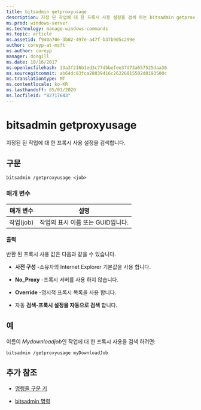 ```yaml
---
title: bitsadmin getproxyusage
description: 지정 된 작업에 대 한 프록시 사용 설정을 검색 하는 bitsadmin getproxyusage 명령에 대 한 참조 항목입니다.
ms.prod: windows-server
ms.technology: manage-windows-commands
ms.topic: article
ms.assetid: f940a70e-3b02-497e-a47f-b37b905c299e
author: coreyp-at-msft
ms.author: coreyp
manager: dongill
ms.date: 10/16/2017
ms.openlocfilehash: 13a3f216b1ed3c77dbbefee37d73a657525daa36
ms.sourcegitcommit: ab64dc83fca28039416c26226815502d0193500c
ms.translationtype: MT
ms.contentlocale: ko-KR
ms.lasthandoff: 05/01/2020
ms.locfileid: "82717643"
---
```

# <a name="bitsadmin-getproxyusage"></a>bitsadmin getproxyusage

지정된 된 작업에 대 한 프록시 사용 설정을 검색합니다.

## <a name="syntax"></a>구문

```
bitsadmin /getproxyusage <job>
```

### <a name="parameters"></a>매개 변수

| 매개 변수 | 설명 |
| -------------- | -------------- |
| 작업(job) | 작업의 표시 이름 또는 GUID입니다. |

#### <a name="output"></a>출력

반환 된 프록시 사용 값은 다음과 같을 수 있습니다.

- **사전 구성** -소유자의 Internet Explorer 기본값을 사용 합니다.

- **No_Proxy** -프록시 서버를 사용 하지 않습니다.

- **Override** -명시적 프록시 목록을 사용 합니다.

- 자동 **검색-프록시 설정을 자동으로 검색** 합니다.

## <a name="examples"></a>예

이름이 *Mydownloadjob*인 작업에 대 한 프록시 사용을 검색 하려면:

```
bitsadmin /getproxyusage myDownloadJob
```

## <a name="additional-references"></a>추가 참조

- [명령줄 구문 키](command-line-syntax-key.md)

- [bitsadmin 명령](bitsadmin.md)
